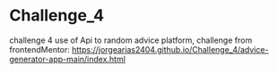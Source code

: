 # Challenge_4
challenge 4 use of Api to random advice platform, challenge from frontendMentor:
https://jorgearias2404.github.io/Challenge_4/advice-generator-app-main/index.html
